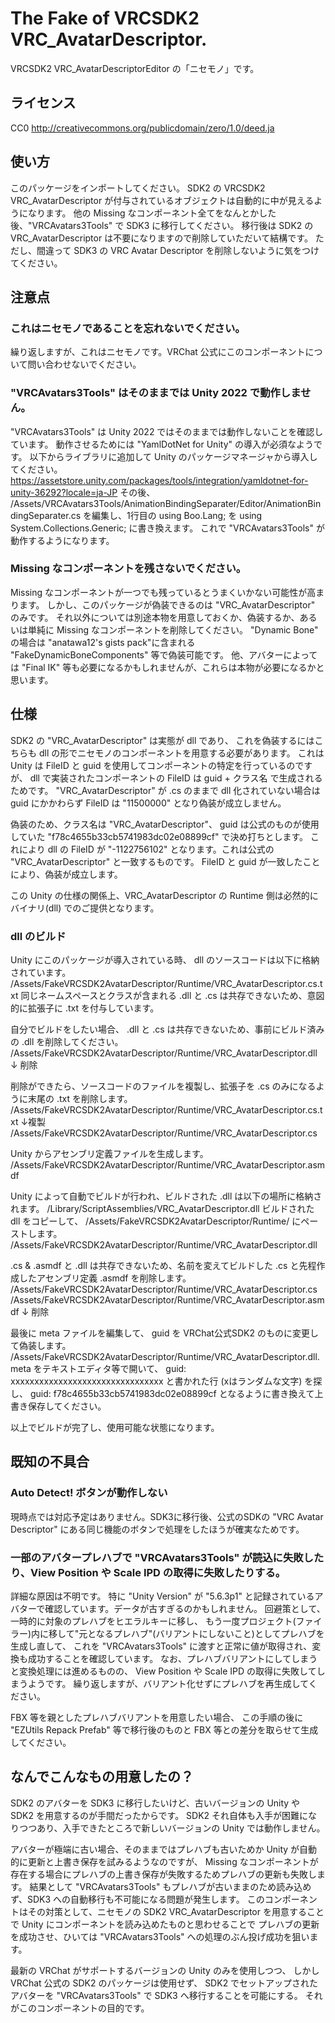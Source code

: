 # The Fake of VRCSDK2 VRC_AvatarDescriptor.
VRCSDK2 VRC_AvatarDescriptorEditor の「ニセモノ」です。

## ライセンス
CC0
http://creativecommons.org/publicdomain/zero/1.0/deed.ja

## 使い方
このパッケージをインポートしてください。
SDK2 の VRCSDK2 VRC_AvatarDescriptor が付与されているオブジェクトは自動的に中が見えるようになります。
他の Missing なコンポーネント全てをなんとかした後、"VRCAvatars3Tools" で SDK3 に移行してください。
移行後は SDK2 の VRC_AvatarDescriptor は不要になりますので削除していただいて結構です。
ただし、間違って SDK3 の VRC Avatar Descriptor を削除しないように気をつけてください。

## 注意点
### これはニセモノであることを忘れないでください。
繰り返しますが、これはニセモノです。VRChat 公式にこのコンポーネントについて問い合わせないでください。

### "VRCAvatars3Tools" はそのままでは Unity 2022 で動作しません。
"VRCAvatars3Tools" は Unity 2022 ではそのままでは動作しないことを確認しています。
動作させるためには "YamlDotNet for Unity" の導入が必須なようです。
以下からライブラリに追加して Unity のパッケージマネージャから導入してください。
https://assetstore.unity.com/packages/tools/integration/yamldotnet-for-unity-36292?locale=ja-JP
その後、
/Assets/VRCAvatars3Tools/AnimationBindingSeparater/Editor/AnimationBindingSeparater.cs
を編集し、1行目の
using Boo.Lang;
を
using System.Collections.Generic;
に書き換えます。
これで "VRCAvatars3Tools" が動作するようになります。

### Missing なコンポーネントを残さないでください。
Missing なコンポーネントが一つでも残っているとうまくいかない可能性が高まります。
しかし、このパッケージが偽装できるのは "VRC_AvatarDescriptor" のみです。
それ以外については別途本物を用意しておくか、偽装するか、あるいは単純に Missing なコンポーネントを削除してください。
"Dynamic Bone" の場合は "anatawa12's gists pack"に含まれる "FakeDynamicBoneComponents" 等で偽装可能です。
他、アバターによっては "Final IK" 等も必要になるかもしれませんが、これらは本物が必要になるかと思います。

## 仕様
SDK2 の "VRC_AvatarDescriptor" は実態が dll であり、
これを偽装するにはこちらも dll の形でニセモノのコンポーネントを用意する必要があります。
これは Unity は FileID と guid を使用してコンポーネントの特定を行っているのですが、
dll で実装されたコンポーネントの FileID は guid + クラス名 で生成されるためです。
"VRC_AvatarDescriptor" が .cs のままで dll 化されていない場合は guid にかかわらず FileID は "11500000" となり偽装が成立しません。

偽装のため、クラス名は "VRC_AvatarDescriptor"、
guid は公式のものが使用していた "f78c4655b33cb5741983dc02e08899cf" で決め打ちとします。
これにより dll の FileID が "-1122756102" となります。これは公式の "VRC_AvatarDescriptor" と一致するものです。
FileID と guid が一致したことにより、偽装が成立します。

この Unity の仕様の関係上、VRC_AvatarDescriptor の Runtime 側は必然的に バイナリ(dll) でのご提供となります。

### dll のビルド
Unity にこのパッケージが導入されている時、 dll のソースコードは以下に格納されています。
/Assets/FakeVRCSDK2AvatarDescriptor/Runtime/VRC_AvatarDescriptor.cs.txt
同じネームスペースとクラスが含まれる .dll と .cs は共存できないため、意図的に拡張子に .txt を付与しています。

自分でビルドをしたい場合、 .dll と .cs は共存できないため、事前にビルド済みの .dll を削除してください。
/Assets/FakeVRCSDK2AvatarDescriptor/Runtime/VRC_AvatarDescriptor.dll
↓
削除

削除ができたら、ソースコードのファイルを複製し、拡張子を .cs のみになるように末尾の .txt を削除します。
/Assets/FakeVRCSDK2AvatarDescriptor/Runtime/VRC_AvatarDescriptor.cs.txt
↓複製
/Assets/FakeVRCSDK2AvatarDescriptor/Runtime/VRC_AvatarDescriptor.cs

Unity からアセンブリ定義ファイルを生成します。
/Assets/FakeVRCSDK2AvatarDescriptor/Runtime/VRC_AvatarDescriptor.asmdf

Unity によって自動でビルドが行われ、ビルドされた .dll は以下の場所に格納されます。
/Library/ScriptAssemblies/VRC_AvatarDescriptor.dll
ビルドされた dll をコピーして、
/Assets/FakeVRCSDK2AvatarDescriptor/Runtime/
にペーストします。
/Assets/FakeVRCSDK2AvatarDescriptor/Runtime/VRC_AvatarDescriptor.dll

.cs & .asmdf と .dll は共存できないため、名前を変えてビルドした .cs と先程作成したアセンブリ定義 .asmdf を削除します。
/Assets/FakeVRCSDK2AvatarDescriptor/Runtime/VRC_AvatarDescriptor.cs
/Assets/FakeVRCSDK2AvatarDescriptor/Runtime/VRC_AvatarDescriptor.asmdf
↓
削除

最後に meta ファイルを編集して、 guid を VRChat公式SDK2 のものに変更して偽装します。
/Assets/FakeVRCSDK2AvatarDescriptor/Runtime/VRC_AvatarDescriptor.dll.meta
をテキストエディタ等で開いて、
guid: xxxxxxxxxxxxxxxxxxxxxxxxxxxxxxxx
と書かれた行 (xはランダムな文字) を探し、
guid: f78c4655b33cb5741983dc02e08899cf
となるように書き換えて上書き保存してください。

以上でビルドが完了し、使用可能な状態になります。

## 既知の不具合
### Auto Detect! ボタンが動作しない
現時点では対応予定はありません。SDK3に移行後、公式のSDKの "VRC Avatar Descriptor" にある同じ機能のボタンで処理をしたほうが確実なためです。

### 一部のアバタープレハブで "VRCAvatars3Tools" が読込に失敗したり、View Position や Scale IPD の取得に失敗したりする。
詳細な原因は不明です。
特に "Unity Version" が "5.6.3p1" と記録されているアバターで確認しています。データが古すぎるのかもしれません。
回避策として、一時的に対象のプレハブをヒエラルキーに移し、
もう一度プロジェクト(ファイラー)内に移して"元となるプレハブ"(バリアントにしないこと)としてプレハブを生成し直して、
これを "VRCAvatars3Tools" に渡すと正常に値が取得され、変換も成功することを確認しています。
なお、プレハブバリアントにしてしまうと変換処理には進めるものの、 View Position や Scale IPD の取得に失敗してしまうようです。
繰り返しますが、バリアント化せずにプレハブを再生成してください。

FBX 等を親としたプレハブバリアントを用意したい場合、
この手順の後に "EZUtils Repack Prefab" 等で移行後のものと FBX 等との差分を取らせて生成してください。

## なんでこんなもの用意したの？
SDK2 のアバターを SDK3 に移行したいけど、古いバージョンの Unity や SDK2 を用意するのが手間だったからです。
SDK2 それ自体も入手が困難になりつつあり、入手できたところで新しいバージョンの Unity では動作しません。

アバターが極端に古い場合、そのままではプレハブも古いためか Unity が自動的に更新と上書き保存を試みるようなのですが、
Missing なコンポーネントが存在する場合にプレハブの上書き保存が失敗するためプレハブの更新も失敗します。
結果として "VRCAvatars3Tools" もプレハブが古いままのため読み込めず、SDK3 への自動移行も不可能になる問題が発生します。
このコンポーネントはその対策として、ニセモノの SDK2 VRC_AvatarDescriptor を用意することで Unity  にコンポーネントを読み込めたものと思わせることで
プレハブの更新を成功させ、ひいては "VRCAvatars3Tools" への処理のぶん投げ成功を狙います。

最新の VRChat がサポートするバージョンの Unity のみを使用しつつ、
しかし VRChat 公式の SDK2 のパッケージは使用せず、 SDK2 でセットアップされたアバターを "VRCAvatars3Tools" で SDK3 へ移行することを可能にする。
それがこのコンポーネントの目的です。
